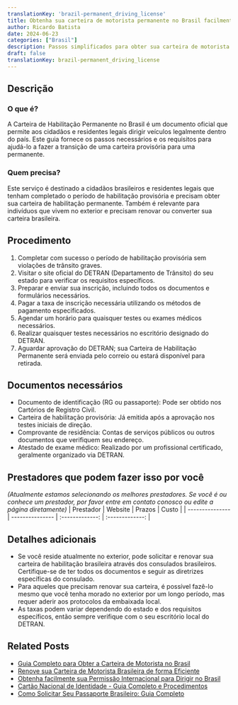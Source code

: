 ```yaml
---
translationKey: 'brazil-permanent_driving_license'
title: Obtenha sua carteira de motorista permanente no Brasil facilmente
author: Ricardo Batista
date: 2024-06-23
categories: ["Brasil"]
description: Passos simplificados para obter sua carteira de motorista permanente no Brasil, com todos os documentos necessários e detalhes de elegibilidade.
draft: false
translationKey: brazil-permanent_driving_license
---
```


## Descrição
### O que é?
A Carteira de Habilitação Permanente no Brasil é um documento oficial que permite aos cidadãos e residentes legais dirigir veículos legalmente dentro do país. Este guia fornece os passos necessários e os requisitos para ajudá-lo a fazer a transição de uma carteira provisória para uma permanente.

### Quem precisa?
Este serviço é destinado a cidadãos brasileiros e residentes legais que tenham completado o período de habilitação provisória e precisam obter sua carteira de habilitação permanente. Também é relevante para indivíduos que vivem no exterior e precisam renovar ou converter sua carteira brasileira.

## Procedimento

1. Completar com sucesso o período de habilitação provisória sem violações de trânsito graves.
2. Visitar o site oficial do DETRAN (Departamento de Trânsito) do seu estado para verificar os requisitos específicos.
3. Preparar e enviar sua inscrição, incluindo todos os documentos e formulários necessários.
4. Pagar a taxa de inscrição necessária utilizando os métodos de pagamento especificados.
5. Agendar um horário para quaisquer testes ou exames médicos necessários.
6. Realizar quaisquer testes necessários no escritório designado do DETRAN.
7. Aguardar aprovação do DETRAN; sua Carteira de Habilitação Permanente será enviada pelo correio ou estará disponível para retirada.

## Documentos necessários

- Documento de identificação (RG ou passaporte): Pode ser obtido nos Cartórios de Registro Civil.
- Carteira de habilitação provisória: Já emitida após a aprovação nos testes iniciais de direção.
- Comprovante de residência: Contas de serviços públicos ou outros documentos que verifiquem seu endereço.
- Atestado de exame médico: Realizado por um profissional certificado, geralmente organizado via DETRAN.

## Prestadores que podem fazer isso por você
_(Atualmente estamos selecionando os melhores prestadores. Se você é ou conhece um prestador, por favor entre em contato conosco ou edite a página diretamente)_
| Prestador        |     Website     |     Prazos    |       Custo      |
| --------------- | --------------- |  :-------------: | :-------------: |

## Detalhes adicionais

- Se você reside atualmente no exterior, pode solicitar e renovar sua carteira de habilitação brasileira através dos consulados brasileiros. Certifique-se de ter todos os documentos e seguir as diretrizes específicas do consulado.
- Para aqueles que precisam renovar sua carteira, é possível fazê-lo mesmo que você tenha morado no exterior por um longo período, mas requer aderir aos protocolos da embaixada local.
- As taxas podem variar dependendo do estado e dos requisitos específicos, então sempre verifique com o seu escritório local do DETRAN.
## Related Posts

- [Guia Completo para Obter a Carteira de Motorista no Brasil](https://tramitit.com/portuguese/guides/brazil/carteira_de_motorista/)
- [Renove sua Carteira de Motorista Brasileira de forma Eficiente](https://tramitit.com/portuguese/guides/brazil/renovação_de_cnh/)
- [Obtenha facilmente sua Permissão Internacional para Dirigir no Brasil](https://tramitit.com/portuguese/guides/brazil/permissão_internacional_para_dirigir/)
- [Cartão Nacional de Identidade - Guia Completo e Procedimentos](https://tramitit.com/portuguese/guides/brazil/documento_de_identidade/)
- [Como Solicitar Seu Passaporte Brasileiro: Guia Completo](https://tramitit.com/portuguese/guides/brazil/emissão_de_passaporte/)